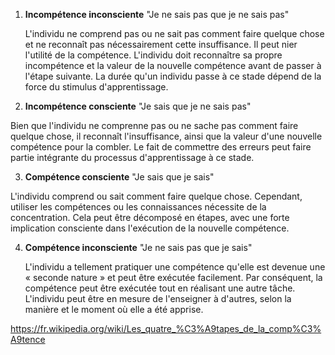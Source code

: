 1. **Incompétence inconsciente**
"Je ne sais pas que je ne sais pas"

   L'individu ne comprend pas ou ne sait pas comment faire quelque chose et ne reconnaît pas nécessairement cette insuffisance. Il peut nier l'utilité de la compétence. L'individu doit reconnaître sa propre incompétence et la valeur de la nouvelle compétence avant de passer à l'étape suivante. La durée qu'un individu passe à ce stade dépend de la force du stimulus d'apprentissage.
    
2. **Incompétence consciente**
"Je sais que je ne sais pas"

  Bien que l'individu ne comprenne pas ou ne sache pas comment faire quelque chose, il reconnaît l'insuffisance, ainsi que la valeur d'une nouvelle compétence pour la combler. Le fait de commettre des erreurs peut faire partie intégrante du processus d'apprentissage à ce stade.
  
3. **Compétence consciente**
"Je sais que je sais"

  L'individu comprend ou sait comment faire quelque chose. Cependant, utiliser les compétences ou les connaissances nécessite de la concentration. Cela peut être décomposé en étapes, avec une forte implication consciente dans l'exécution de la nouvelle compétence.
    
4. **Compétence inconsciente**
"Je ne sais pas que je sais"

   L'individu a tellement pratiquer une compétence qu'elle est devenue une « seconde nature » et peut être exécutée facilement. Par conséquent, la compétence peut être exécutée tout en réalisant une autre tâche. L'individu peut être en mesure de l'enseigner à d'autres, selon la manière et le moment où elle a été apprise.


https://fr.wikipedia.org/wiki/Les_quatre_%C3%A9tapes_de_la_comp%C3%A9tence
